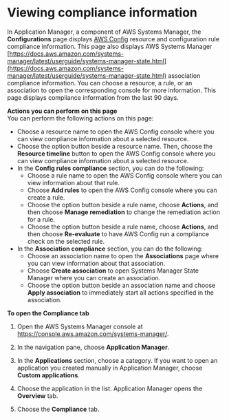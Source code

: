 # Viewing compliance information<a name="application-manager-working-viewing-resource-compliance"></a>

In Application Manager, a component of AWS Systems Manager, the **Configurations** page displays [AWS Config](https://docs.aws.amazon.com/config/latest/developerguide/) resource and configuration rule compliance information\. This page also displays AWS Systems Manager [https://docs.aws.amazon.com/systems-manager/latest/userguide/systems-manager-state.html](https://docs.aws.amazon.com/systems-manager/latest/userguide/systems-manager-state.html) association compliance information\. You can choose a resource, a rule, or an association to open the corresponding console for more information\. This page displays compliance information from the last 90 days\.

**Actions you can perform on this page**  
You can perform the following actions on this page:
+ Choose a resource name to open the AWS Config console where you can view compliance information about a selected resource\.
+ Choose the option button beside a resource name\. Then, choose the **Resource timeline** button to open the AWS Config console where you can view compliance information about a selected resource\.
+ In the **Config rules compliance** section, you can do the following:
  + Choose a rule name to open the AWS Config console where you can view information about that rule\.
  + Choose **Add rules** to open the AWS Config console where you can create a rule\.
  + Choose the option button beside a rule name, choose **Actions**, and then choose **Manage remediation** to change the remediation action for a rule\.
  + Choose the option button beside a rule name, choose **Actions**, and then choose **Re\-evaluate** to have AWS Config run a compliance check on the selected rule\.
+ In the **Association compliance** section, you can do the following:
  + Choose an association name to open the **Associations** page where you can view information about that association\.
  + Choose **Create association** to open Systems Manager State Manager where you can create an association\.
  + Choose the option button beside an association name and choose **Apply association** to immediately start all actions specified in the association\.

**To open the **Compliance** tab**

1. Open the AWS Systems Manager console at [https://console\.aws\.amazon\.com/systems\-manager/](https://console.aws.amazon.com/systems-manager/)\.

1. In the navigation pane, choose **Application Manager**\.

1. In the **Applications** section, choose a category\. If you want to open an application you created manually in Application Manager, choose **Custom applications**\.

1. Choose the application in the list\. Application Manager opens the **Overview** tab\.

1. Choose the **Compliance** tab\.